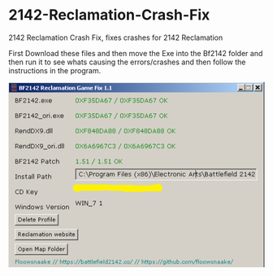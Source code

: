 # 2142-Reclamation-Crash-Fix
2142 Reclamation Crash Fix, fixes crashes for 2142 Reclamation

First Download these files and then move the Exe into the Bf2142 folder and then run it to see whats causing the errors/crashes and then follow the instructions in the program.

![alt text](https://raw.githubusercontent.com/floowsnaake/2142-Reclamation-Crash-Fix/master/picture.png)
